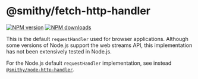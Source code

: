 # @smithy/fetch-http-handler

[![NPM version](https://img.shields.io/npm/v/@smithy/fetch-http-handler/latest.svg)](https://www.npmjs.com/package/@smithy/fetch-http-handler)
[![NPM downloads](https://img.shields.io/npm/dm/@smithy/fetch-http-handler.svg)](https://www.npmjs.com/package/@smithy/fetch-http-handler)

This is the default `requestHandler` used for browser applications.
Although some versions of Node.js support the web streams API, this implementation has
not been extensively tested in Node.js.

For the Node.js default `requestHandler` implementation, see instead
[`@smithy/node-http-handler`](https://www.npmjs.com/package/@smithy/node-http-handler).
